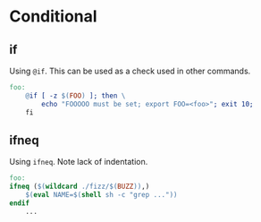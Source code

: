 # Conditional


## if

Using `@if`. This can be used as a check used in other commands.

```mk
foo:
	@if [ -z $(FOO) ]; then \
		echo "FOOOOO must be set; export FOO=<foo>"; exit 10;
	fi
```

## ifneq

Using `ifneq`. Note lack of indentation.

```makefile
foo:
ifneq ($(wildcard ./fizz/$(BUZZ)),)
	$(eval NAME=$(shell sh -c "grep ..."))
endif
	...
```
